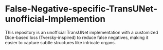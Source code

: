 # False-Negative-specific-TransUNet-unofficial-Implemention
This repository is an unofficial TransUNet implementation with a customized Dice-based loss (Tversky-inspired) to reduce false negatives, making it easier to capture subtle structures like intricate organs.
